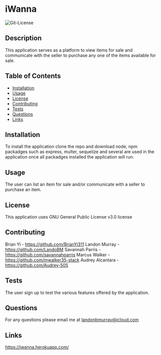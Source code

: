 # iWanna

<img alt= "Git-License" src="https://img.shields.io/badge/license-GNU General Public License v3.0-green">


## Description 

This application serves as a platform to view items for sale and communicate with the seller to purchase any one of the items available for sale.


## Table of Contents
* [Installation](#installation)
* [Usage](#usage)
* [License](#license)
* [Contributing](#contributing)
* [Tests](#tests)
* [Questions](#questions)
* [Links](#links)

## Installation 

To install the application clone the repo and download node, npm packadges such as express, multer, sequelize and several are used in the application 
once all packadges installed the application will run.

## Usage 

The user can list an item for sale and/or communicate with a seller to purchase an item.

## License 

This application uses GNU General Public License v3.0 license

## Contributing 

Brian Yi - https://github.com/BrianYi311
Landon Murray - https://github.com/LandoBM
Savannah Parris - https://github.com/savannahparris
Marcus Walker - https://github.com/mwalker35-stack
Audrey Alcantara - https://github.com/Audrey-505

## Tests

The user sign up to test the various features offered by the application.

## Questions

For any questions please email me at landonbmurray@icloud.com
## Links 

https://iwanna.herokuapp.com/



